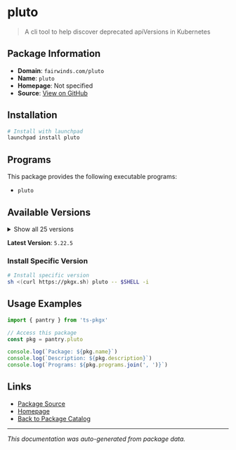 # pluto

> A cli tool to help discover deprecated apiVersions in Kubernetes

## Package Information

- **Domain**: `fairwinds.com/pluto`
- **Name**: `pluto`
- **Homepage**: Not specified
- **Source**: [View on GitHub](https://github.com/pkgxdev/pantry/tree/main/projects/fairwinds.com/pluto/package.yml)

## Installation

```bash
# Install with launchpad
launchpad install pluto
```

## Programs

This package provides the following executable programs:

- `pluto`

## Available Versions

<details>
<summary>Show all 25 versions</summary>

- `5.22.5`, `5.22.3`, `5.22.2`, `5.22.1`, `5.22.0`
- `5.21.9`, `5.21.8`, `5.21.7`, `5.21.6`, `5.21.4`
- `5.21.3`, `5.21.2`, `5.21.1`, `5.21.0`, `5.20.3`
- `5.20.2`, `5.20.1`, `5.20.0`, `5.19.4`, `5.19.3`
- `5.19.2`, `5.19.1`, `5.19.0`, `5.18.6`, `5.18.5`

</details>

**Latest Version**: `5.22.5`

### Install Specific Version

```bash
# Install specific version
sh <(curl https://pkgx.sh) pluto -- $SHELL -i
```

## Usage Examples

```typescript
import { pantry } from 'ts-pkgx'

// Access this package
const pkg = pantry.pluto

console.log(`Package: ${pkg.name}`)
console.log(`Description: ${pkg.description}`)
console.log(`Programs: ${pkg.programs.join(', ')}`)
```

## Links

- [Package Source](https://github.com/pkgxdev/pantry/tree/main/projects/fairwinds.com/pluto/package.yml)
- [Homepage](#)
- [Back to Package Catalog](../../../package-catalog.md)

---

*This documentation was auto-generated from package data.*
